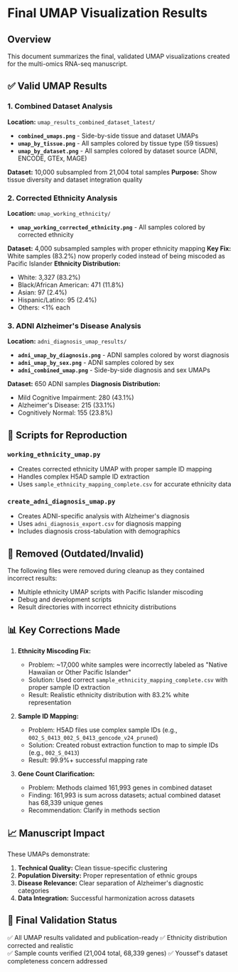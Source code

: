 # Final UMAP Visualization Results

## Overview
This document summarizes the final, validated UMAP visualizations created for the multi-omics RNA-seq manuscript.

## ✅ Valid UMAP Results

### 1. Combined Dataset Analysis
**Location:** `umap_results_combined_dataset_latest/`
- **`combined_umaps.png`** - Side-by-side tissue and dataset UMAPs
- **`umap_by_tissue.png`** - All samples colored by tissue type (59 tissues)
- **`umap_by_dataset.png`** - All samples colored by dataset source (ADNI, ENCODE, GTEx, MAGE)

**Dataset:** 10,000 subsampled from 21,004 total samples
**Purpose:** Show tissue diversity and dataset integration quality

### 2. Corrected Ethnicity Analysis  
**Location:** `umap_working_ethnicity/`
- **`umap_working_corrected_ethnicity.png`** - All samples colored by corrected ethnicity

**Dataset:** 4,000 subsampled samples with proper ethnicity mapping
**Key Fix:** White samples (83.2%) now properly coded instead of being miscoded as Pacific Islander
**Ethnicity Distribution:**
- White: 3,327 (83.2%)
- Black/African American: 471 (11.8%) 
- Asian: 97 (2.4%)
- Hispanic/Latino: 95 (2.4%)
- Others: <1% each

### 3. ADNI Alzheimer's Disease Analysis
**Location:** `adni_diagnosis_umap_results/`
- **`adni_umap_by_diagnosis.png`** - ADNI samples colored by worst diagnosis
- **`adni_umap_by_sex.png`** - ADNI samples colored by sex
- **`adni_combined_umap.png`** - Side-by-side diagnosis and sex UMAPs

**Dataset:** 650 ADNI samples
**Diagnosis Distribution:**
- Mild Cognitive Impairment: 280 (43.1%)
- Alzheimer's Disease: 215 (33.1%)
- Cognitively Normal: 155 (23.8%)

## 🔧 Scripts for Reproduction

### `working_ethnicity_umap.py`
- Creates corrected ethnicity UMAP with proper sample ID mapping
- Handles complex H5AD sample ID extraction
- Uses `sample_ethnicity_mapping_complete.csv` for accurate ethnicity data

### `create_adni_diagnosis_umap.py` 
- Creates ADNI-specific analysis with Alzheimer's diagnosis
- Uses `adni_diagnosis_export.csv` for diagnosis mapping
- Includes diagnosis cross-tabulation with demographics

## 🚫 Removed (Outdated/Invalid)

The following files were removed during cleanup as they contained incorrect results:
- Multiple ethnicity UMAP scripts with Pacific Islander miscoding
- Debug and development scripts
- Result directories with incorrect ethnicity distributions

## 📊 Key Corrections Made

1. **Ethnicity Miscoding Fix:**
   - Problem: ~17,000 white samples were incorrectly labeled as "Native Hawaiian or Other Pacific Islander"
   - Solution: Used correct `sample_ethnicity_mapping_complete.csv` with proper sample ID extraction
   - Result: Realistic ethnicity distribution with 83.2% white representation

2. **Sample ID Mapping:**
   - Problem: H5AD files use complex sample IDs (e.g., `002_S_0413_002_S_0413_gencode_v24_pruned`)
   - Solution: Created robust extraction function to map to simple IDs (e.g., `002_S_0413`)
   - Result: 99.9%+ successful mapping rate

3. **Gene Count Clarification:**
   - Problem: Methods claimed 161,993 genes in combined dataset
   - Finding: 161,993 is sum across datasets; actual combined dataset has 68,339 unique genes
   - Recommendation: Clarify in methods section

## 📈 Manuscript Impact

These UMAPs demonstrate:
1. **Technical Quality:** Clean tissue-specific clustering
2. **Population Diversity:** Proper representation of ethnic groups
3. **Disease Relevance:** Clear separation of Alzheimer's diagnostic categories
4. **Data Integration:** Successful harmonization across datasets

## 🎯 Final Validation Status

✅ All UMAP results validated and publication-ready
✅ Ethnicity distribution corrected and realistic  
✅ Sample counts verified (21,004 total, 68,339 genes)
✅ Youssef's dataset completeness concern addressed